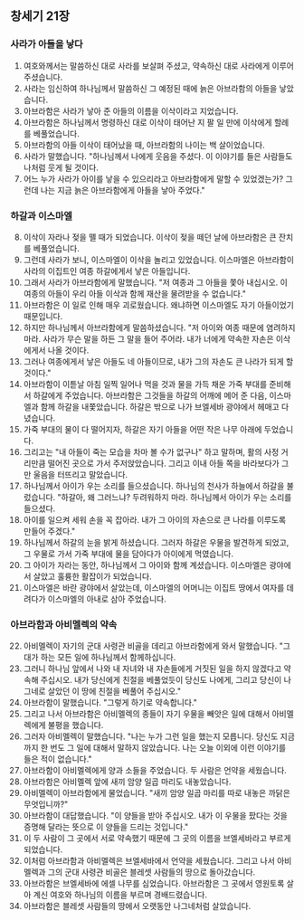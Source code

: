 ## 창세기 21장

### 사라가 아들을 낳다
1. 여호와께서는 말씀하신 대로 사라를 보살펴 주셨고, 약속하신 대로 사라에게 이루어 주셨습니다.
2. 사라는 임신하여 하나님께서 말씀하신 그 예정된 때에 늙은 아브라함의 아들을 낳았습니다.
3. 아브라함은 사라가 낳아 준 아들의 이름을 이삭이라고 지었습니다.
4. 아브라함은 하나님께서 명령하신 대로 이삭이 태어난 지 팔 일 만에 이삭에게 할례를 베풀었습니다.
5. 아브라함의 아들 이삭이 태어났을 때, 아브라함의 나이는 백 살이었습니다.
6. 사라가 말했습니다. "하나님께서 나에게 웃음을 주셨다. 이 이야기를 들은 사람들도 나처럼 웃게 될 것이다.
7. 어느 누가 사라가 아이를 낳을 수 있으리라고 아브라함에게 말할 수 있었겠는가? 그런데 나는 지금 늙은 아브라함에게 아들을 낳아 주었다."
### 하갈과 이스마엘
8. 이삭이 자라나 젖을 뗄 때가 되었습니다. 이삭이 젖을 떼던 날에 아브라함은 큰 잔치를 베풀었습니다.
9. 그런데 사라가 보니, 이스마엘이 이삭을 놀리고 있었습니다. 이스마엘은 아브라함이 사라의 이집트인 여종 하갈에게서 낳은 아들입니다.
10. 그래서 사라가 아브라함에게 말했습니다. "저 여종과 그 아들을 쫓아 내십시오. 이 여종의 아들이 우리 아들 이삭과 함께 재산을 물려받을 수 없습니다."
11. 아브라함은 이 일로 인해 매우 괴로웠습니다. 왜냐하면 이스마엘도 자기 아들이었기 때문입니다.
12. 하지만 하나님께서 아브라함에게 말씀하셨습니다. "저 아이와 여종 때문에 염려하지 마라. 사라가 무슨 말을 하든 그 말을 들어 주어라. 내가 너에게 약속한 자손은 이삭에게서 나올 것이다.
13. 그러나 여종에게서 낳은 아들도 네 아들이므로, 내가 그의 자손도 큰 나라가 되게 할 것이다."
14. 아브라함이 이튿날 아침 일찍 일어나 먹을 것과 물을 가득 채운 가죽 부대를 준비해서 하갈에게 주었습니다. 아브라함은 그것들을 하갈의 어깨에 메어 준 다음, 이스마엘과 함께 하갈을 내쫓았습니다. 하갈은 밖으로 나가 브엘세바 광야에서 헤매고 다녔습니다.
15. 가죽 부대의 물이 다 떨어지자, 하갈은 자기 아들을 어떤 작은 나무 아래에 두었습니다.
16. 그리고는 "내 아들이 죽는 모습을 차마 볼 수가 없구나" 하고 말하며, 활의 사정 거리만큼 떨어진 곳으로 가서 주저앉았습니다. 그리고 이내 아들 쪽을 바라보다가 그만 울음을 터뜨리고 말았습니다.
17. 하나님께서 아이가 우는 소리를 들으셨습니다. 하나님의 천사가 하늘에서 하갈을 불렀습니다. "하갈아, 왜 그러느냐? 두려워하지 마라. 하나님께서 아이가 우는 소리를 들으셨다.
18. 아이를 일으켜 세워 손을 꼭 잡아라. 내가 그 아이의 자손으로 큰 나라를 이루도록 만들어 주겠다."
19. 하나님께서 하갈의 눈을 밝게 하셨습니다. 그러자 하갈은 우물을 발견하게 되었고, 그 우물로 가서 가죽 부대에 물을 담아다가 아이에게 먹였습니다.
20. 그 아이가 자라는 동안, 하나님께서 그 아이와 함께 계셨습니다. 이스마엘은 광야에서 살았고 훌륭한 활잡이가 되었습니다.
21. 이스마엘은 바란 광야에서 살았는데, 이스마엘의 어머니는 이집트 땅에서 여자를 데려다가 이스마엘의 아내로 삼아 주었습니다.
### 아브라함과 아비멜렉의 약속
22. 아비멜렉이 자기의 군대 사령관 비골을 데리고 아브라함에게 와서 말했습니다. "그대가 하는 모든 일에 하나님께서 함께하십니다.
23. 그러니 하나님 앞에서 나와 내 자녀와 내 자손들에게 거짓된 일을 하지 않겠다고 약속해 주십시오. 내가 당신에게 친절을 베풀었듯이 당신도 나에게, 그리고 당신이 나그네로 살았던 이 땅에 친절을 베풀어 주십시오."
24. 아브라함이 말했습니다. "그렇게 하기로 약속합니다."
25. 그리고 나서 아브라함은 아비멜렉의 종들이 자기 우물을 빼앗은 일에 대해서 아비멜렉에게 불평을 했습니다.
26. 그러자 아비멜렉이 말했습니다. "나는 누가 그런 일을 했는지 모릅니다. 당신도 지금까지 한 번도 그 일에 대해서 말하지 않았습니다. 나는 오늘 이외에 이런 이야기를 들은 적이 없습니다."
27. 아브라함이 아비멜렉에게 양과 소들을 주었습니다. 두 사람은 언약을 세웠습니다.
28. 아브라함은 아비멜렉 앞에 새끼 암양 일곱 마리도 내놓았습니다.
29. 아비멜렉이 아브라함에게 물었습니다. "새끼 암양 일곱 마리를 따로 내놓은 까닭은 무엇입니까?"
30. 아브라함이 대답했습니다. "이 양들을 받아 주십시오. 내가 이 우물을 팠다는 것을 증명해 달라는 뜻으로 이 양들을 드리는 것입니다."
31. 이 두 사람이 그 곳에서 서로 약속했기 때문에 그 곳의 이름을 브엘세바라고 부르게 되었습니다.
32. 이처럼 아브라함과 아비멜렉은 브엘세바에서 언약을 세웠습니다. 그리고 나서 아비멜렉과 그의 군대 사령관 비골은 블레셋 사람들의 땅으로 돌아갔습니다.
33. 아브라함은 브엘세바에 에셀 나무를 심었습니다. 아브라함은 그 곳에서 영원토록 살아 계신 여호와 하나님의 이름을 부르며 경배드렸습니다.
34. 아브라함은 블레셋 사람들의 땅에서 오랫동안 나그네처럼 살았습니다.